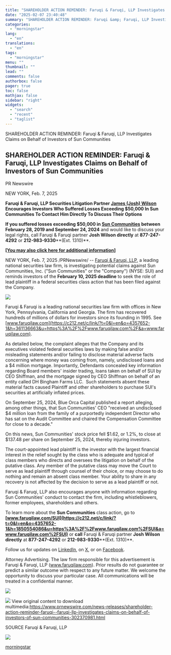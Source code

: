 ```yaml
---
title: "SHAREHOLDER ACTION REMINDER: Faruqi & Faruqi, LLP Investigates Claims on Behalf of Investors of Sun Communities"
date: "2025-02-07 23:40:48"
summary: "SHAREHOLDER ACTION REMINDER: Faruqi &amp; Faruqi, LLP Investigates Claims on Behalf of Investors of Sun Communities SHAREHOLDER ACTION REMINDER: Faruqi &amp; Faruqi, LLP Investigates Claims on Behalf of Investors of Sun Communities PR Newswire NEW YORK, Feb. 7, 2025 Faruqi &amp; Faruqi, LLP Securities Litigation Partner James (Josh) Wilson Encourages..."
categories:
  - "morningstar"
lang:
  - "en"
translations:
  - "en"
tags:
  - "morningstar"
menu: ""
thumbnail: ""
lead: ""
comments: false
authorbox: false
pager: true
toc: false
mathjax: false
sidebar: "right"
widgets:
  - "search"
  - "recent"
  - "taglist"
---
```


SHAREHOLDER ACTION REMINDER: Faruqi & Faruqi, LLP Investigates Claims on Behalf of Investors of Sun Communities

SHAREHOLDER ACTION REMINDER: Faruqi & Faruqi, LLP Investigates Claims on Behalf of Investors of Sun Communities
---------------------------------------------------------------------------------------------------------------

PR Newswire

NEW YORK, Feb. 7, 2025


**Faruqi & Faruqi, LLP Securities Litigation Partner [James (Josh) Wilson](https://c212.net/c/link/?t=0&l=en&o=4357652-1&h=3826001037&u=https%3A%2F%2Fwww.faruqilaw.com%2Fattorney%2F22%2Fjames-m-wilson-jr&a=James+(Josh)+Wilson) Encourages Investors Who Suffered Losses Exceeding $50,000 In Sun Communities To Contact Him Directly To Discuss Their Options**

**If you suffered losses exceeding $50,000 in [Sun Communities](https://c212.net/c/link/?t=0&l=en&o=4357652-1&h=69825790&u=https%3A%2F%2Fwww.faruqilaw.com%2FSUI&a=Sun+Communities) between February 28, 2019 and September 24, 2024** and would like to discuss your legal rights, call Faruqi & Faruqi partner **Josh Wilson directly** at **877-247-4292** or **212-983-9330****(Ext. 1310)**.

**[[You may also click here for additional information]](https://c212.net/c/link/?t=0&l=en&o=4357652-1&h=2528888151&u=https%3A%2F%2Fwww.faruqilaw.com%2FSUI&a=%5BYou+may+also+click+here+for+additional+information%5D)**

NEW YORK, Feb. 7, 2025 /PRNewswire/ -- [Faruqi & Faruqi, LLP](https://c212.net/c/link/?t=0&l=en&o=4357652-1&h=185347103&u=https%3A%2F%2Fwww.faruqilaw.com%2F&a=Faruqi+%26+Faruqi%2C+LLP), a leading national securities law firm, is investigating potential claims against Sun Communities, Inc. ("Sun Communities" or the "Company") (NYSE: SUI) and reminds investors of the **February 10, 2025 deadline** to seek the role of lead plaintiff in a federal securities class action that has been filed against the Company.

[![](https://mma.prnewswire.com/media/1959220/Logo_11_30_2022.jpg)](https://mma.prnewswire.com/media/1959220/Logo_11_30_2022.html)

Faruqi & Faruqi is a leading national securities law firm with offices in New York, Pennsylvania, California and Georgia. The firm has recovered hundreds of millions of dollars for investors since its founding in 1995. See [www.faruqilaw.com](https://c212.net/c/link/?t=0&l=en&o=4357652-1&h=361136663&u=https%3A%2F%2Fwww.faruqilaw.com%2F&a=www.faruqilaw.com).

As detailed below, the complaint alleges that the Company and its executives violated federal securities laws by making false and/or misleading statements and/or failing to disclose material adverse facts concerning where money was coming from, namely, undisclosed loans and a $4 million mortgage. Importantly, Defendants concealed key information regarding Board members' insider trading, loans taken on behalf of SUI by CEO Shiffman, and the mortgage signed by CEO Shiffman on behalf of an entity called DH Bingham Farms LLC.  Such statements absent these material facts caused Plaintiff and other shareholders to purchase SUI's securities at artificially inflated prices.

On September 25, 2024, Blue Orca Capital published a report alleging, among other things, that Sun Communities' CEO "received an undisclosed $4 million loan from the family of a purportedly independent Director who has sat on the Audit Committee and chaired the Compensation Committee for close to a decade."

On this news, Sun Communities' stock price fell $1.62, or 1.2%, to close at $137.48 per share on September 25, 2024, thereby injuring investors.

The court-appointed lead plaintiff is the investor with the largest financial interest in the relief sought by the class who is adequate and typical of class members who directs and oversees the litigation on behalf of the putative class. Any member of the putative class may move the Court to serve as lead plaintiff through counsel of their choice, or may choose to do nothing and remain an absent class member. Your ability to share in any recovery is not affected by the decision to serve as a lead plaintiff or not.

Faruqi & Faruqi, LLP also encourages anyone with information regarding Sun Communities' conduct to contact the firm, including whistleblowers, former employees, shareholders and others.

To learn more about the **Sun Communities** class action, go to **[www.faruqilaw.com/SUI](https://c212.net/c/link/?t=0&l=en&o=4357652-1&h=1850554086&u=https%3A%2F%2Fwww.faruqilaw.com%2FSUI&a=www.faruqilaw.com%2FSUI)** or **call** Faruqi & Faruqi partner **Josh Wilson directly** at **877-247-4292** or **212-983-9330****(Ext. 1310)**.

Follow us for updates on [LinkedIn](https://c212.net/c/link/?t=0&l=en&o=4357652-1&h=510235148&u=https%3A%2F%2Fwww.linkedin.com%2Fcompany%2Ffaruqi-%26-faruqi-llp%2F&a=LinkedIn), on [X](https://c212.net/c/link/?t=0&l=en&o=4357652-1&h=1713882940&u=https%3A%2F%2Fx.com%2Ffaruqilaw&a=X), or on [Facebook](https://c212.net/c/link/?t=0&l=en&o=4357652-1&h=3557653345&u=https%3A%2F%2Fwww.facebook.com%2FFaruqiLaw%2F&a=Facebook).

Attorney Advertising. The law firm responsible for this advertisement is Faruqi & Faruqi, LLP (www.faruqilaw.com). Prior results do not guarantee or predict a similar outcome with respect to any future matter. We welcome the opportunity to discuss your particular case. All communications will be treated in a confidential manner.

[![](https://mma.prnewswire.com/media/2457438/Faruqi_Logo.jpg)](https://mma.prnewswire.com/media/2457438/Faruqi_Logo.html)

 ![](https://c212.net/c/img/favicon.png?sn=NY14086&sd=2025-02-07) View original content to download multimedia:<https://www.prnewswire.com/news-releases/shareholder-action-reminder-faruqi--faruqi-llp-investigates-claims-on-behalf-of-investors-of-sun-communities-302370981.html>

SOURCE Faruqi & Faruqi, LLP


 ![](https://rt.prnewswire.com/rt.gif?NewsItemId=NY14086&Transmission_Id=202502071034PR_NEWS_USPR_____NY14086&DateId=20250207)

[morningstar](https://www.morningstar.com/news/pr-newswire/20250207ny14086/shareholder-action-reminder-faruqi-faruqi-llp-investigates-claims-on-behalf-of-investors-of-sun-communities)
